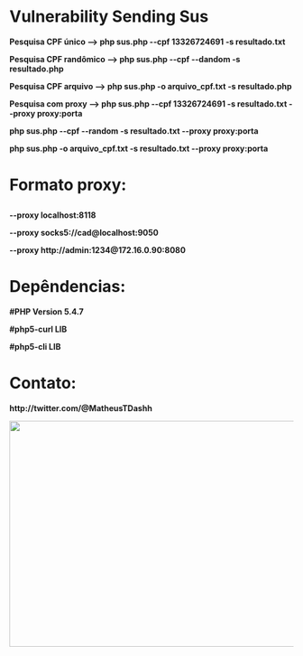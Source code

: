 <h1>Vulnerability Sending Sus</h1>

<b><p>Pesquisa CPF único     --> php sus.php --cpf 13326724691 -s resultado.txt</p></b>
<b><p>Pesquisa CPF randômico --> php sus.php --cpf --dandom -s resultado.php</p></b>
<b><p>Pesquisa CPF arquivo   --> php sus.php -o arquivo_cpf.txt -s resultado.php</p></b>
<b><p>Pesquisa com proxy     --> php sus.php --cpf 13326724691 -s resultado.txt --proxy proxy:porta</p></b>
<b><p>php sus.php --cpf --random -s resultado.txt --proxy proxy:porta</p></b>
<b><p>php sus.php -o arquivo_cpf.txt -s resultado.txt --proxy proxy:porta</p></b>

<h1><p>Formato proxy:</h1></p>
<b><p>--proxy localhost:8118</p></b>
<b><p>--proxy socks5://cad@localhost:9050</p></b>
<b><p>--proxy http://admin:1234@172.16.0.90:8080</p></b>

<h1>Depêndencias:</h1>
<b><b><p>#PHP Version         5.4.7</p></b>
<b><p>#php5-curl           LIB</p></b>
<b><p>#php5-cli            LIB</p></b>

<h1>Contato:</h1>
<p>http://twitter.com/@MatheusTDashh</p>
<p><img width="650" height="400" src="http://i.imgur.com/fuNul5h.jpg"></p>
